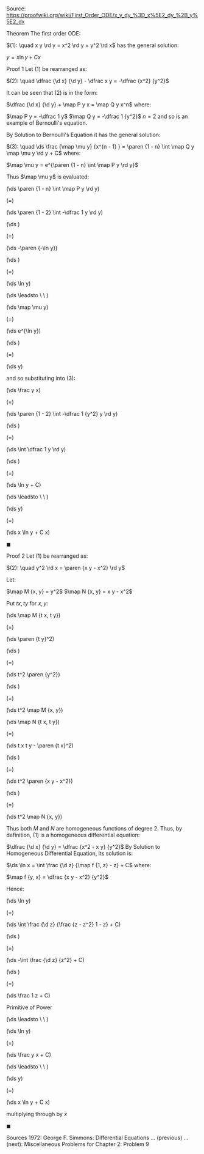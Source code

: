 # 

Source: https://proofwiki.org/wiki/First_Order_ODE/x_y_dy_%3D_x%5E2_dy_%2B_y%5E2_dx



Theorem
The first order ODE:

$(1): \quad x y \rd y = x^2 \rd y + y^2 \rd x$
has the general solution:

$y = x \ln y + C x$


Proof 1
Let $(1)$ be rearranged as:

$(2): \quad \dfrac {\d x} {\d y} - \dfrac x y = -\dfrac {x^2} {y^2}$

It can be seen that $(2)$ is in the form:

$\dfrac {\d x} {\d y} + \map P y x = \map Q y x^n$
where:

$\map P y = -\dfrac 1 y$
$\map Q y = -\dfrac 1 {y^2}$
$n = 2$
and so is an example of Bernoulli's equation.

By Solution to Bernoulli's Equation it has the general solution:

$(3): \quad \ds \frac {\map \mu y} {x^{n - 1} } = \paren {1 - n} \int \map Q y \map \mu y \rd y + C$
where:

$\map \mu y = e^{\paren {1 - n} \int \map P y \rd y}$

Thus $\map \mu y$ is evaluated:














\(\ds \paren {1 - n} \int \map P y \rd y\)

\(=\)







\(\ds \paren {1 - 2} \int -\dfrac 1 y \rd y\)




















\(\ds \)

\(=\)







\(\ds -\paren {-\ln y}\)




















\(\ds \)

\(=\)







\(\ds \ln y\)














\(\ds \leadsto \ \ \)





\(\ds \map \mu y\)

\(=\)







\(\ds e^{\ln y}\)




















\(\ds \)

\(=\)







\(\ds y\)










and so substituting into $(3)$:














\(\ds \frac y x\)

\(=\)







\(\ds \paren {1 - 2} \int -\dfrac 1 {y^2} y \rd y\)




















\(\ds \)

\(=\)







\(\ds \int \dfrac 1 y \rd y\)




















\(\ds \)

\(=\)







\(\ds \ln y + C\)














\(\ds \leadsto \ \ \)





\(\ds y\)

\(=\)







\(\ds x \ln y + C x\)









$\blacksquare$


Proof 2
Let $(1)$ be rearranged as:

$(2): \quad y^2 \rd x = \paren {x y - x^2} \rd y$

Let:

$\map M {x, y} = y^2$
$\map N {x, y} = x y - x^2$

Put $t x, t y$ for $x, y$:














\(\ds \map M {t x, t y}\)

\(=\)







\(\ds \paren {t y}^2\)




















\(\ds \)

\(=\)







\(\ds t^2 \paren {y^2}\)




















\(\ds \)

\(=\)







\(\ds t^2 \map M {x, y}\)






















\(\ds \map N {t x, t y}\)

\(=\)







\(\ds t x t y - \paren {t x}^2\)




















\(\ds \)

\(=\)







\(\ds t^2 \paren {x y - x^2}\)




















\(\ds \)

\(=\)







\(\ds t^2 \map N {x, y}\)









Thus both $M$ and $N$ are homogeneous functions of degree $2$.
Thus, by definition, $(1)$ is a homogeneous differential equation:

$\dfrac {\d x} {\d y} = \dfrac {x^2 - x y} {y^2}$
By Solution to Homogeneous Differential Equation, its solution is:

$\ds \ln x = \int \frac {\d z} {\map f {1, z} - z} + C$
where:

$\map f {y, x} = \dfrac {x y - x^2} {y^2}$

Hence:














\(\ds \ln y\)

\(=\)







\(\ds \int \frac {\d z} {\frac {z - z^2} 1 - z} + C\)




















\(\ds \)

\(=\)







\(\ds -\int \frac {\d z} {z^2} + C\)




















\(\ds \)

\(=\)







\(\ds \frac 1 z + C\)





Primitive of Power








\(\ds \leadsto \ \ \)





\(\ds \ln y\)

\(=\)







\(\ds \frac y x + C\)














\(\ds \leadsto \ \ \)





\(\ds y\)

\(=\)







\(\ds x \ln y + C x\)





multiplying through by $x$



$\blacksquare$


Sources
1972: George F. Simmons: Differential Equations ... (previous) ... (next): Miscellaneous Problems for Chapter $2$: Problem $9$




